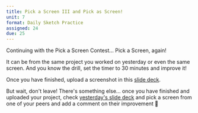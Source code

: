 ```yaml
---
title: Pick a Screen III and Pick as Screen!
unit: 7
format: Daily Sketch Practice
assigned: 24
due: 25
---
```

Continuing with the Pick a Screen Contest… Pick a Screen, again! 

It can be from the same project you worked on yesterday or even the same screen. And you know the drill, set the timer to 30 minutes and improve it!

Once you have finished, upload a screenshot in this [slide deck](https://drive.google.com/drive/folders/18RdxQCQBQ-QxH4AneTVMWGBNJFbBWvbQ).

But wait, don't leave! There's something else... once you have finished and uploaded your project, check [yesterday's slide deck](https://drive.google.com/drive/folders/1Y2iqFaE7qojzthPT3v42LMgIzeX_rwPQ) and pick a screen from one of your peers and add a comment on their improvement 🚀
